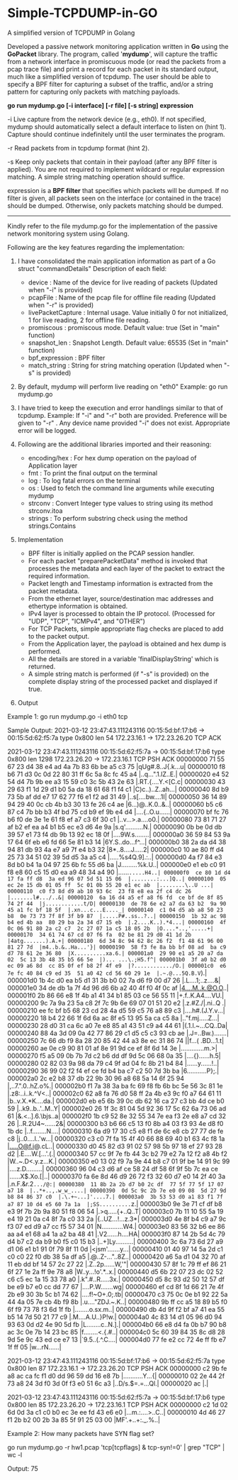 # Simple-TCPDUMP-in-GO
A simplified version of TCPDUMP in Golang

Developed a passive network monitoring application
written in **Go** using the **GoPacket** library. The program, called '**mydump**', will
capture the traffic from a network interface in promiscuous mode (or read the
packets from a pcap trace file) and print a record for each packet in its
standard output, much like a simplified version of tcpdump. The user should be
able to specify a BPF filter for capturing a subset of the traffic, and/or a
string pattern for capturing only packets with matching payloads.

**go run mydump.go [-i interface] [-r file] [-s string] expression**

-i  Live capture from the network device <interface> (e.g., eth0). If not
    specified, mydump should automatically select a default interface to
    listen on (hint 1). Capture should continue indefinitely until the user
    terminates the program.

-r  Read packets from <file> in tcpdump format (hint 2).

-s  Keep only packets that contain <string> in their payload (after any BPF
    filter is applied). You are not required to implement wildcard or regular
    expression matching. A simple string matching operation should suffice.

expression is a **BPF filter** that specifies which packets will be dumped. If
no filter is given, all packets seen on the interface (or contained in the
trace) should be dumped. Otherwise, only packets matching <expression> should
be dumped.
  
---------------------------------------------------------------------------------------------------------
  
Kindly refer to the file mydump.go for the implementation of the passive network monitoring system
using Golang.

Following are the key features regarding the implementation:

1. I have consolidated the main application information as part of a Go struct "commandDetails"
    Description of each field:
     - device : Name of the device for live reading of packets (Updated when "-i" is provided)
     - pcapFile : Name of the pcap file for offline file reading (Updated when "-r" is provided)
     - livePacketCapture : Internal usage. Value initially 0 for not initialized, 1 for live reading,
                            2 for offline file reading.
     - promiscous : promiscous mode. Default value: true (Set in "main" function)
     - snapshot_len : Snapshot Length. Default value: 65535 (Set in "main" function)
     - bpf_expression : BPF filter
     - match_string : String for string matching operation (Updated when "-s" is provided)


2. By default, mydump will perform live reading on "eth0"
    Example: go run mydump.go


3. I have tried to keep the execution and error handlings similar to that of tcpdump.
    Example: If "-i" and "-r" both are provided. Preference will be given to "-r" .
             Any device name provided "-i" does not exist. Appropriate error will be logged.


4. Following are the additional libraries imported and their reasoning:
    - encoding/hex : For hex dump operation on the payload of Application layer
    - fmt : To print the final output on the terminal
    - log : To log fatal errors on the terminal
    - os : Used to fetch the command line arguments while executing mydump
    - strconv : Convert Integer type values to string using its method strconv.itoa 
    - strings : To perform substring check using the method strings.Contains

5. Implementation
    - BPF filter is initially applied on the PCAP session handler.
    - For each packet "preparePacketData" method is invoked that processes the metadata 
        and each layer of the packet to extract the required information.
    - Packet length and Timestamp information is extracted from the packet metadata.
    - From the ethernet layer, source/destination mac addresses and ethertype information is obtained.
    - IPv4 layer is processed to obtain the IP protocol. (Processed for "UDP", "TCP", "ICMPv4", and 
        "OTHER") 
    - For TCP Packets, simple appropriate flag checks are placed to add to the packet output.
    - From the Application layer, the payload is obtained and hex dump is performed.
    - All the details are stored in a variable 'finalDisplayString' which is returned.
    - A simple string match is performed (if "-s" is provided) on the complete display string of
        the processed packet and displayed if true.


6. Output 

Example 1: go run mydump.go -i eth0 tcp

Sample Output:
2021-03-12 23:47:43.111243116 00:15:5d:bf:17:b6 -> 00:15:5d:62:f5:7a type 0x800 len 54 
172.23.16.1 -> 172.23.26.20 TCP ACK

2021-03-12 23:47:43.111243116 00:15:5d:62:f5:7a -> 00:15:5d:bf:17:b6 type 0x800 len 1298 
172.23.26.20 -> 172.23.16.1 TCP PSH ACK
00000000  71 55 67 23 d4 38 e4 ad  4a 7b 83 6b be a5 c3 75  |qUg#.8..J{.k...u|
00000010  f8 b6 71 d3 0c 0d 22 80  31 ff 6c 5a 8c fc 45 a4  |..q...".1.lZ..E.|
00000020  e4 52 54 d4 7b 9b ee a3  15 59 c0 3c 5b 43 2e 63  |.RT.{....Y.<[C.c|
00000030  43 29 63 f1 1d 29 d1 b0  5a da 18 61 68 f1 f4 c1  |C)c..)..Z..ah...|
00000040  8d b9 73 5b af dd e7 17  62 77 f6 e1 f2 ad 31 49  |..s[....bw....1I|
00000050  36 14 89 94 29 40 0c cb  4b b3 30 13 fe 26 c4 ae  |6...)@..K.0..&..|
00000060  b5 c6 87 c4 7b bb b3 4f  bd 75 cd b9 ef 9b e4 d4  |....{..O.u......|
00000070  bf fc 76 b6 f0 de 3e 1e  61 f8 ef a7 c3 6f 30 c1  |..v...>.a....o0.|
00000080  73 81 71 27 af b2 ef ea  a4 b1 b5 ec e3 d6 4e 9a  |s.q'..........N.|
00000090  0b be 0d db 39 57 e1 73  f4 db 9b 13 92 ec 18 0f  |....9W.s........|
000000a0  36 59 84 53 9a 17 64 6f  eb e6 fd 66 5e 81 b3 14  |6Y.S..do...f^...|
000000b0  38 2a da d4 38 94 81 db  93 4a e7 a9 7f e4 b3 32  |8*..8....J.....2|
000000c0  10 ae 80 ff d4 25 73 34  51 02 39 5d d5 3a a5 c4  |.....%s4Q.9].:..|
000000d0  4a f7 84 e3 8d b0 b4 1a  04 97 25 6b fc 55 d6 ba  |J.........%k.U..|
000000e0  e1 eb c0 91 f8 e8 60 c5  15 d0 ea a9 48 34 a4 90  |......`.....H4..|
000000f0  ce 80 1d d4 17 fa ff d8  3a ed 96 07 5d 51 15 06  |........:...]Q..|
00000100  05 ec 2e 15 db 01 05 ff  5c 01 0b 55 20 e1 ec ab  |........\..U ...|
00000110  c0 f3 8d d9 ab 10 93 6c  23 f8 e8 ea 2f c4 dc 26  |.......l#.../..&|
00000120  6a 16 d4 a5 ef a8 f6 fd  ce bf de 8f 85 74 2f 44  |j............t/D|
00000130  de 78 6e e2 a7 da 63 b2  9a 90 45 a1 fc bf 18 5f  |.xn...c...E...._|
00000140  c1 04 d5 ab a8 50 23 b8  0e 73 73 7f 8f 3f b9 87  |.....P#..ss..?..|
00000150  1b 32 ac 98 b4 ed 4b aa  80 29 ba 2a 34 d7 15 eb  |.2....K..).*4...|
00000160  4f 0c 06 91 80 2a c2 c7  2c 27 07 1a c5 18 05 2b  |O....*..,'.....+|
00000170  34 61 74 67 cd 07 f6 fa  02 be 81 29 d0 41 1d 2b  |4atg.......).A.+|
00000180  6d 34 8c 94 62 8c 26 f2  f1 48 61 96 00 81 27 7d  |m4..b.&..Ha...'}|
00000190  58 f3 fe 8a bb bf 08 ad  ba c9 d7 78 61 2e 36 80  |X..........xa.6.|
000001a0  29 90 e1 a5 20 a7 da 02  5c 13 3b 48 35 b5 66 5e  |)... ...\.;H5.f^|
000001b0  3f a0 b2 d0 ec 09 a6 8d  cc 85 0f ef b8 2f 4f e9  |?............/O.|
000001c0  e6 7e fc 40 84 c9 ed 35  51 a0 42 cd 56 60 29 1e  |.~.@...5Q.B.V`).|
000001d0  1b 4c d0 ea b5 d1 31 3b  b0 02 7a d6 f9 00 d7 26  |.L....1;..z....&|
000001e0  34 de db 1a 7f 4d 96 d6  6b a2 40 4f f0 4f 0c af  |4....M..k.@O.O..|
000001f0  2b 86 66 e8 1f 4b a1 41  34 b1 85 03 ce 56 55 11  |+.f..K.A4....VU.|
00000200  9c 7a 9a 23 5a c8 2f 7c  9b 6e 69 07 01 51 20 e2  |.z.#Z./|.ni..Q .|
00000210  ee fc bf b5 68 23 cd 28  4a d5 59 c5 76 a8 89 c3  |....h#.(J.Y.v...|
00000220  18 b4 22 66 1f 6d 6a ac  8f e5 13 95 5a ca c5 8a  |.."f.mj.....Z...|
00000230  28 d0 31 ca 6c a0 7e e8  85 a1 43 51 c9 a4 44 61  |(.1.l.~...CQ..Da|
00000240  88 4a 3d 09 0a 42 77 86  29 c1 d5 c5 c3 93 cb ae  |.J=..Bw.).......|
00000250  7c 66 db f9 8a 28 20 85  42 44 a3 8e ec 31 86 74  ||f...( .BD...1.t|
00000260  ae 0e c9 90 81 01 af 8e  91 9d ce ef 8f 6d 14 3e  |.............m.>|
00000270  f5 a5 09 0b 7b 7d c2 b6  dd df 9d 5c 06 68 0a 35  |....{}.....\.h.5|
00000280  02 82 03 9a 98 da 79 c4  9f ad 04 fc 8b 21 b4 84  |......y......!..|
00000290  36 99 02 f2 f4 ef ce fd  b4 ba c7 c2 50 7d 3b ba  |6...........P};.|
000002a0  2c e2 b8 37 db 22 9b 30  96 a8 68 5a 14 6f 25 94  |,..7.".0..hZ.o%.|
000002b0  f1 7a 38 3a ba fc 69 f8  fb 6b bc 5e 56 3c 81 1e  |.z8:..i..k.^V<..|
000002c0  62 a8 fa 76 d0 58 ff 2a  4b e3 9c f0 a7 64 61 11  |b..v.X.*K....da.|
000002d0  eb e5 6b 39 0c db 62 16  ca 27 c3 bb 4d ce b0 59  |..k9..b..'..M..Y|
000002e0  26 1f 3c 81 04 5d 92 36  17 5c 62 6a 73 06 ad 61  |&.<..].6.\bjs..a|
000002f0  1b c9 52 8e 32 55 34 7e  ea f3 2e e8 a7 cd 32 26  |..R.2U4~......2&|
00000300  b3 b6 66 c5 13 f0 8b a4  03 f3 93 4e d8 f0 1b dc  |..f........N....|
00000310  6a d9 17 30 c5 e8 f1 de  6c e8 cb 27 77 de fe c8  |j..0....l..'w...|
00000320  c3 c0 7f fa 15 4f 40 66  88 69 40 b1 63 4c f8 1a  |.....O@f.i@.cL..|
00000330  d0 45 82 d3 91 02 57 98  5b 97 18 ef 27 93 28 d2  |.E....W.[...'.(.|
00000340  57 cc 9f 7e fb 44 3c b2  79 e2 7a 12 f2 a8 4b f2  |W..~.D<.y.z...K.|
00000350  e0 13 02 f9 7a 9e 44 b8  c7 01 9f be 14 91 9c 99  |....z.D.........|
00000360  96 04 c3 d6 af ce 58 24  df 58 6f 9f 5b 7c ea ce  |......X$.Xo.[|..|
00000370  fa 6e 8d 46 d9 26 72 f3  32 60 d7 e0 14 2f 40 3a  |.n.F.&r.2`.../@:|
00000380  11 8b 2a 2b d7 b0 2c df  77 5f 77 5f 17 07 a7 18  |..*+..,.w_w_....|
00000390  0d 5c 9c 2b 7e e0 09 08  5d 27 9d b8 84 86 37 c0  |.\.+~...]'....7.|
000003a0  3b 53 53 d0 a1 83 f1 7f  a7 87 10 d4 e5 60 7a 1a  |;SS..........`z.|
000003b0  9e 3e 71 cf df b8 e3 9f  7b 2b 9a 80 51 f8 06 54  |.>q.....{+..Q..T|
000003c0  7b 11 10 55 5a 19 e4 19  21 0a c4 8f 7a c0 33 2a  |{..UZ...!...z.3*|
000003d0  4e 8f b4 c9 a7 9c f3 07  ed d9 a7 cc f5 57 34 01  |N............W4.|
000003e0  83 56 32 b6 ee 86 aa a4  e1 68 a4 1a a2 ba 48 41  |.V2......h....HA|
000003f0  87 14 2b 5d 4c 79 d4 b7  c2 da b9 b0 f5 c0 15 b3  |..+]Ly..........|
00000400  3c 6a 73 6d 27 a9 d1 06  e1 b1 91 0f 79 8f 11 0d  |<jsm'.......y...|
00000410  01 40 97 14 5a 2d c1 c0  c0 22 f0 db 38 5a df a5  |.@..Z-..."..8Z..|
00000420  a6 5a d1 04 32 70 af 11  eb dd bf 14 57 2c 27 22  |.Z..2p......W,'"|
00000430  57 8f 1c 79 ff ef 86 21  6f 27 1e 2a ff 9e 78 a8  |W..y...!o'.*..x.|
00000440  d5 6b 22 07 23 dc 02 52  c6 c5 ec 1a 15 33 78 a0  |.k".#..R.....3x.|
00000450  d5 8c 93 d2 50 12 57 df  be e9 b7 e0 cc dd 77 67  |....P.W.......wg|
00000460  ef cd 8f 1d 66 21 7e 4f  2b e9 30 3b 5c b1 74 62  |....f!~O+.0;\.tb|
00000470  c3 75 0c 0e b1 92 22 5a  44 4a 05 7e cb 4b f9 8b  |.u...."ZDJ.~.K..|
00000480  9b ff cc a5 18 89 b5 f0  6f f9 73 78 f3 6d 1f fb  |........o.sx.m..|
00000490  db 4d 9f f2 bf a7 41 ea  55 b5 14 7d 50 21 77 c9  |.M....A.U..}P!w.|
000004a0  4c 83 14 d1 05 96 d0 94  93 63 0d d2 4e 90 5d fb  |L........c..N.].|
000004b0  66 e8 d4 fa 0b b7 90 b8  ac 3c 0e 7b 14 23 bc 85  |f........<.{.#..|
000004c0  5c 60 39 84 35 8c d8 28  9d 5e 9c 43 ed ce e7 13  |\`9.5..(.^.C....|
000004d0  77 fe e2 cc 72 4e ff fb  e7 1f ff 05              |w...rN......|

2021-03-12 23:47:43.111243116 00:15:5d:bf:17:b6 -> 00:15:5d:62:f5:7a type 0x800 len 87 
172.23.16.1 -> 172.23.26.20 TCP PSH ACK
00000000  c2 9b fe a8 ac ca fc f1  d0 dd 96 59 dd 16 e8 7b  |...........Y...{|
00000010  02 2e 44 2f 73 a8 24 3d  f0 3d 0f f3 e0 51 6c a3  |..D/s.$=.=...Ql.|
00000020  ac                                                |.|

2021-03-12 23:47:43.111243116 00:15:5d:62:f5:7a -> 00:15:5d:bf:17:b6 type 0x800 len 85 
172.23.26.20 -> 172.23.16.1 TCP PSH ACK
00000000  c2 1d 02 6d 0d 3a c1 c0  b0 ec 3e ee fd 43 e6 e0  |...m.:....>..C..|
00000010  4d 46 27 f1 2b b2 00 2b  3a 85 5f 91 25 03 00     |MF'.+..+:._.%..|




Example 2: How many packets have SYN flag set?

go run mydump.go -r hw1.pcap 'tcp[tcpflags] & tcp-syn!=0' | grep "TCP" | wc -l

Output: 75
